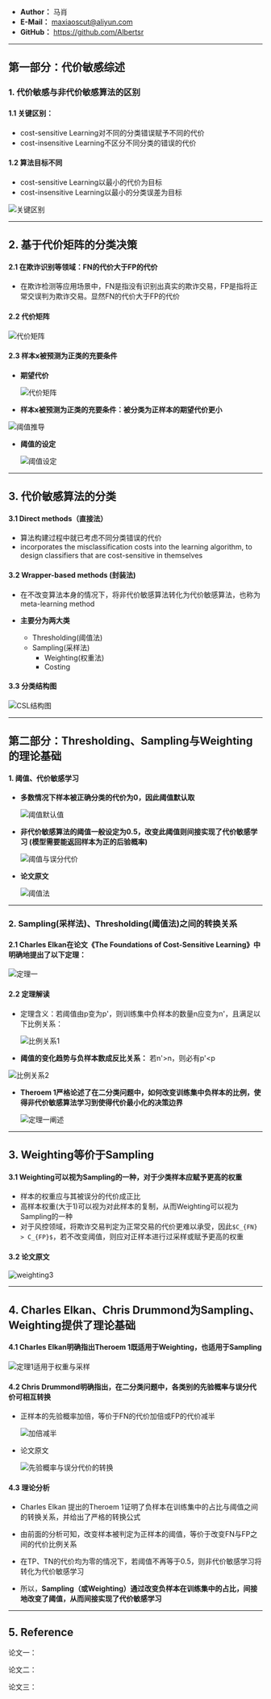 - **Author：** 马肖
- **E-Mail：** maxiaoscut@aliyun.com
- **GitHub：** https://github.com/Albertsr

---

## 第一部分：代价敏感综述
### 1. 代价敏感与非代价敏感算法的区别

#### 1.1 关键区别：
- cost-sensitive Learning对不同的分类错误赋予不同的代价
- cost-insensitive Learning不区分不同分类的错误的代价

#### 1.2 算法目标不同
- cost-sensitive Learning以最小的代价为目标
- cost-insensitive Learning以最小的分类误差为目标

![关键区别](https://github.com/Albertsr/Class-Imbalance/blob/master/1.%20Cost%20Sensitive%20Learning/Pics/CSL%E7%9A%84CIL%E7%9A%84%E5%8C%BA%E5%88%AB.jpg)

---
## 2. 基于代价矩阵的分类决策
#### 2.1 在欺诈识别等领域：FN的代价大于FP的代价
- 在欺诈检测等应用场景中，FN是指没有识别出真实的欺诈交易，FP是指将正常交误判为欺诈交易。显然FN的代价大于FP的代价

#### 2.2 代价矩阵
![代价矩阵](https://github.com/Albertsr/Class-Imbalance/blob/master/1.%20Cost%20Sensitive%20Learning/Pics/cost%20matrix.jpg)


#### 2.3 样本x被预测为正类的充要条件
- **期望代价**

  ![代价矩阵](https://github.com/Albertsr/Class-Imbalance/blob/master/1.%20Cost%20Sensitive%20Learning/Pics/%E6%9C%9F%E6%9C%9B%E4%BB%A3%E4%BB%B7.jpg)

- **样本x被预测为正类的充要条件：被分类为正样本的期望代价更小**
 
 ![阈值推导](https://github.com/Albertsr/Class-Imbalance/blob/master/1.%20Cost%20Sensitive%20Learning/Pics/%E9%98%88%E5%80%BC%E6%8E%A8%E5%AF%BC.jpg)

- **阈值的设定**
 
  ![阈值设定](https://github.com/Albertsr/Class-Imbalance/blob/master/1.%20Cost%20Sensitive%20Learning/Pics/%E9%98%88%E5%80%BC%E8%AE%BE%E5%AE%9A.jpg)
---

## 3. 代价敏感算法的分类
#### 3.1 Direct methods（直接法） 
- 算法构建过程中就已考虑不同分类错误的代价
- incorporates the misclassification costs into the learning algorithm, to design classifiers that are cost-sensitive in themselves 

#### 3.2 Wrapper-based methods (封装法)
- 在不改变算法本身的情况下，将非代价敏感算法转化为代价敏感算法，也称为meta-learning method

- **主要分为两大类**
  - Thresholding(阈值法)
  - Sampling(采样法)
    - Weighting(权重法)
    - Costing
    
#### 3.3 分类结构图
     
   ![CSL结构图](https://github.com/Albertsr/Class-Imbalance/blob/master/1.%20Cost%20Sensitive%20Learning/Pics/CSL%E7%BB%93%E6%9E%84%E5%9B%BE.jpg)

---

## 第二部分：Thresholding、Sampling与Weighting的理论基础

#### 1. 阈值、代价敏感学习
- **多数情况下样本被正确分类的代价为0，因此阈值默认取**
  
  ![阈值默认值](https://github.com/Albertsr/Class-Imbalance/blob/master/1.%20Cost%20Sensitive%20Learning/Pics/%E9%98%88%E5%80%BC%E9%BB%98%E8%AE%A4%E5%80%BC.jpg)
  
- **非代价敏感算法的阈值一般设定为0.5，改变此阈值则间接实现了代价敏感学习 (模型需要能返回样本为正的后验概率)**
  
  ![阈值与误分代价](https://github.com/Albertsr/Class-Imbalance/blob/master/1.%20Cost%20Sensitive%20Learning/Pics/threshold_cost.jpg)
    
- **论文原文**

  ![阈值法](https://github.com/Albertsr/Class-Imbalance/blob/master/1.%20Cost%20Sensitive%20Learning/Pics/%E9%98%88%E5%80%BC%E6%B3%95.jpg) 

---

### 2. Sampling(采样法)、Thresholding(阈值法)之间的转换关系

#### 2.1 Charles Elkan在论文《The Foundations of Cost-Sensitive Learning》中明确地提出了以下定理：

 ![定理一](https://github.com/Albertsr/Class-Imbalance/blob/master/1.%20Cost%20Sensitive%20Learning/Pics/SubPics/%E5%AE%9A%E7%90%86%E4%B8%80.jpg)


#### 2.2 定理解读
- 定理含义：若阈值由p变为p'，则训练集中负样本的数量n应变为n'，且满足以下比例关系：
 
  ![比例关系1](https://github.com/Albertsr/Class-Imbalance/blob/master/1.%20Cost%20Sensitive%20Learning/Pics/SubPics/%E6%AF%94%E4%BE%8B%E5%85%B3%E7%B3%BB1.jpg)

- **阈值的变化趋势与负样本数成反比关系：** 若n'>n，则必有p'<p

 ![比例关系2](https://github.com/Albertsr/Class-Imbalance/blob/master/1.%20Cost%20Sensitive%20Learning/Pics/SubPics/%E6%AF%94%E4%BE%8B%E5%85%B3%E7%B3%BB2.jpg)

- **Theroem 1严格论述了在二分类问题中，如何改变训练集中负样本的比例，使得非代价敏感算法学习到使得代价最小化的决策边界**

  ![定理一阐述](https://github.com/Albertsr/Class-Imbalance/blob/master/1.%20Cost%20Sensitive%20Learning/Pics/SubPics/%E5%AE%9A%E7%90%86%E4%B8%80%E9%98%90%E8%BF%B0.jpg)

---
## 3. Weighting等价于Sampling
#### 3.1 **Weighting可以视为Sampling的一种，对于少类样本应赋予更高的权重**
  - 样本的权重应与其被误分的代价成正比
  - 高样本权重(大于1)可以视为对此样本的复制，从而Weighting可以视为Sampling的一种
  - 对于风控领域，将欺诈交易判定为正常交易的代价更难以承受，因此`$C_{FN} > C_{FP}$`，若不改变阈值，则应对正样本进行过采样或赋予更高的权重

#### 3.2 论文原文

  ![weighting3](https://github.com/Albertsr/Class-Imbalance/blob/master/1.%20Cost%20Sensitive%20Learning/Pics/SubPics/weighting.jpg)

---

## 4. **Charles Elkan、Chris Drummond为Sampling、Weighting提供了理论基础**

#### 4.1 Charles Elkan明确指出Theroem 1既适用于Weighting，也适用于Sampling

![定理1适用于权重与采样](https://github.com/Albertsr/Class-Imbalance/blob/master/1.%20Cost%20Sensitive%20Learning/Pics/SubPics/%E5%AE%9A%E7%90%861%E9%80%82%E7%94%A8%E4%BA%8E%E6%9D%83%E9%87%8D%E4%B8%8E%E9%87%87%E6%A0%B7.jpg)

#### 4.2 Chris Drummond明确指出，在二分类问题中，各类别的先验概率与误分代价可相互转换
- 正样本的先验概率加倍，等价于FN的代价加倍或FP的代价减半
   
  ![加倍减半](https://github.com/Albertsr/Class-Imbalance/blob/master/1.%20Cost%20Sensitive%20Learning/Pics/SubPics/interchangble.jpg)
 
- 论文原文

  ![先验概率与误分代价的转换](https://github.com/Albertsr/Class-Imbalance/blob/master/1.%20Cost%20Sensitive%20Learning/Pics/SubPics/prior_cost_interchage.jpg)
 
#### 4.3 理论分析
- Charles Elkan 提出的Theroem 1证明了负样本在训练集中的占比与阈值之间的转换关系，并给出了严格的转换公式

- 由前面的分析可知，改变样本被判定为正样本的阈值，等价于改变FN与FP之间的代价比例关系

- 在TP、TN的代价均为零的情况下，若阈值不再等于0.5，则非代价敏感学习将转化为代价敏感学习

- 所以，**Sampling（或Weighting）通过改变负样本在训练集中的占比，间接地改变了阈值，从而间接实现了代价敏感学习**
---

## 5. Reference

论文一：

论文二：

论文三：
